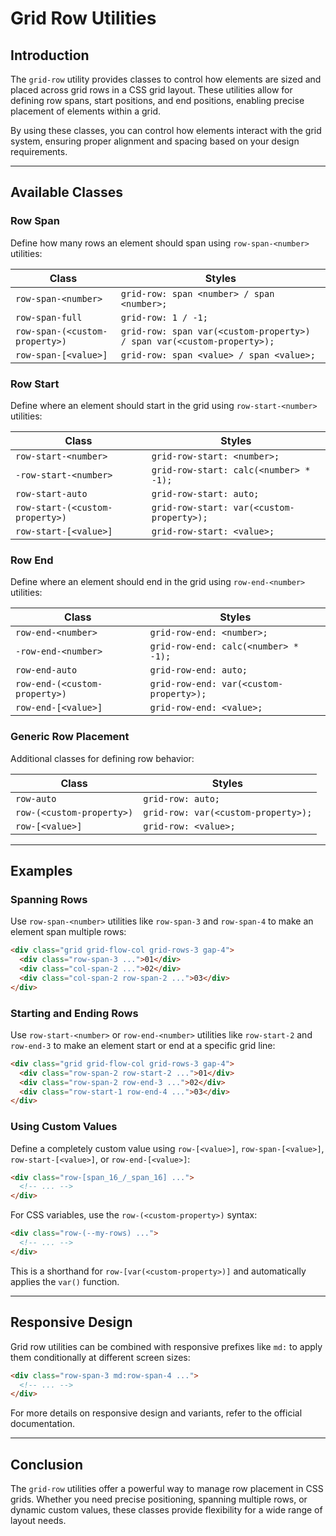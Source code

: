 # Grid Row Utilities

## Introduction
The `grid-row` utility provides classes to control how elements are sized and placed across grid rows in a CSS grid layout. These utilities allow for defining row spans, start positions, and end positions, enabling precise placement of elements within a grid.

By using these classes, you can control how elements interact with the grid system, ensuring proper alignment and spacing based on your design requirements.

---

## Available Classes

### Row Span
Define how many rows an element should span using `row-span-<number>` utilities:

| Class                      | Styles |
|----------------------------|-------------------------------------|
| `row-span-<number>`        | `grid-row: span <number> / span <number>;` |
| `row-span-full`            | `grid-row: 1 / -1;` |
| `row-span-(<custom-property>)` | `grid-row: span var(<custom-property>) / span var(<custom-property>);` |
| `row-span-[<value>]`       | `grid-row: span <value> / span <value>;` |

### Row Start
Define where an element should start in the grid using `row-start-<number>` utilities:

| Class                          | Styles |
|--------------------------------|--------------------------------|
| `row-start-<number>`           | `grid-row-start: <number>;` |
| `-row-start-<number>`          | `grid-row-start: calc(<number> * -1);` |
| `row-start-auto`               | `grid-row-start: auto;` |
| `row-start-(<custom-property>)` | `grid-row-start: var(<custom-property>);` |
| `row-start-[<value>]`          | `grid-row-start: <value>;` |

### Row End
Define where an element should end in the grid using `row-end-<number>` utilities:

| Class                          | Styles |
|--------------------------------|--------------------------------|
| `row-end-<number>`             | `grid-row-end: <number>;` |
| `-row-end-<number>`            | `grid-row-end: calc(<number> * -1);` |
| `row-end-auto`                 | `grid-row-end: auto;` |
| `row-end-(<custom-property>)`   | `grid-row-end: var(<custom-property>);` |
| `row-end-[<value>]`            | `grid-row-end: <value>;` |

### Generic Row Placement
Additional classes for defining row behavior:

| Class                      | Styles |
|----------------------------|------------------------------|
| `row-auto`                 | `grid-row: auto;` |
| `row-(<custom-property>)`   | `grid-row: var(<custom-property>);` |
| `row-[<value>]`            | `grid-row: <value>;` |

---

## Examples

### Spanning Rows
Use `row-span-<number>` utilities like `row-span-3` and `row-span-4` to make an element span multiple rows:

```html
<div class="grid grid-flow-col grid-rows-3 gap-4">
  <div class="row-span-3 ...">01</div>
  <div class="col-span-2 ...">02</div>
  <div class="col-span-2 row-span-2 ...">03</div>
</div>
```

### Starting and Ending Rows
Use `row-start-<number>` or `row-end-<number>` utilities like `row-start-2` and `row-end-3` to make an element start or end at a specific grid line:

```html
<div class="grid grid-flow-col grid-rows-3 gap-4">
  <div class="row-span-2 row-start-2 ...">01</div>
  <div class="row-span-2 row-end-3 ...">02</div>
  <div class="row-start-1 row-end-4 ...">03</div>
</div>
```

### Using Custom Values
Define a completely custom value using `row-[<value>]`, `row-span-[<value>]`, `row-start-[<value>]`, or `row-end-[<value>]`:

```html
<div class="row-[span_16_/_span_16] ...">
  <!-- ... -->
</div>
```

For CSS variables, use the `row-(<custom-property>)` syntax:

```html
<div class="row-(--my-rows) ...">
  <!-- ... -->
</div>
```

This is a shorthand for `row-[var(<custom-property>)]` and automatically applies the `var()` function.

---

## Responsive Design
Grid row utilities can be combined with responsive prefixes like `md:` to apply them conditionally at different screen sizes:

```html
<div class="row-span-3 md:row-span-4 ...">
  <!-- ... -->
</div>
```

For more details on responsive design and variants, refer to the official documentation.

---

## Conclusion
The `grid-row` utilities offer a powerful way to manage row placement in CSS grids. Whether you need precise positioning, spanning multiple rows, or dynamic custom values, these classes provide flexibility for a wide range of layout needs.


